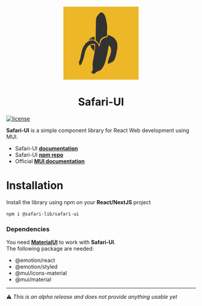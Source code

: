 <!-- markdownlint-disable-next-line -->
<p align="center">
    <img width="200" src="doc/logo.png" alt="SafariUI logo">
</p>
<h1 align="center">Safari-UI</h1>

[![license](https://img.shields.io/badge/license-MIT-blue.svg)](./LICENSE)

**Safari-UI** is a simple component library for React Web development using MUI.

-   Safari-UI [**documentation**](https://safarilib.github.io/Safari-UI/)
-   Safari-UI [**npm repo**](https://www.npmjs.com/package/@safari-lib/safari-ui?activeTab=readme)
-   Official [**MUI documentation**](https://mui.com/material-ui/getting-started/)

# Installation
Install the library using npm on your **React/NextJS** project
```
npm i @safari-lib/safari-ui
```
### Dependencies
You need [**MaterialUI**](https://mui.com/material-ui/getting-started/installation/) to work with **Safari-UI**.  
The following package are needed:
- @emotion/react
- @emotion/styled
- @mui/icons-material
- @mui/material


---

:warning: _This is an alpha release and does not provide anything usable yet_
